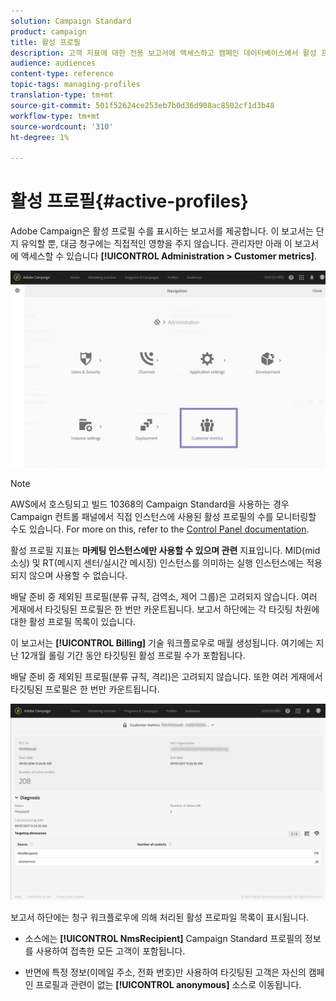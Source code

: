 ```yaml
---
solution: Campaign Standard
product: campaign
title: 활성 프로필
description: 고객 지표에 대한 전용 보고서에 액세스하고 캠페인 데이터베이스에서 활성 프로파일을 시각화할 수 있습니다.
audience: audiences
content-type: reference
topic-tags: managing-profiles
translation-type: tm+mt
source-git-commit: 501f52624ce253eb7b0d36d908ac8502cf1d3b48
workflow-type: tm+mt
source-wordcount: '310'
ht-degree: 1%

---
```



# 활성 프로필{#active-profiles}

Adobe Campaign은 활성 프로필 수를 표시하는 보고서를 제공합니다. 이 보고서는 단지 유익할 뿐, 대금 청구에는 직접적인 영향을 주지 않습니다. 관리자만 아래 이 보고서에 액세스할 수 있습니다 **[!UICONTROL Administration > Customer metrics]**.

![](assets/audience_active_profiles1.png)

>[!NOTE]
>
>AWS에서 호스팅되고 빌드 10368의 Campaign Standard을 사용하는 경우 Campaign 컨트롤 패널에서 직접 인스턴스에 사용된 활성 프로필의 수를 모니터링할 수도 있습니다. For more on this, refer to the [Control Panel documentation](https://docs.adobe.com/content/help/en/control-panel/using/performance-monitoring/active-profiles-monitoring.html).
>
>활성 프로필 지표는 **마케팅 인스턴스에만 사용할 수 있으며 관련** 지표입니다. MID(mid 소싱) 및 RT(메시지 센터/실시간 메시징) 인스턴스를 의미하는 실행 인스턴스에는 적용되지 않으며 사용할 수 없습니다.


배달 준비 중 제외된 프로필(분류 규칙, 검역소, 제어 그룹)은 고려되지 않습니다. 여러 게재에서 타깃팅된 프로필은 한 번만 카운트됩니다. 보고서 하단에는 각 타깃팅 차원에 대한 활성 프로필 목록이 있습니다.

이 보고서는 **[!UICONTROL Billing]** 기술 워크플로우로 매월 생성됩니다. 여기에는 지난 12개월 롤링 기간 동안 타깃팅된 활성 프로필 수가 포함됩니다.

배달 준비 중 제외된 프로필(분류 규칙, 격리)은 고려되지 않습니다. 또한 여러 게재에서 타깃팅된 프로필은 한 번만 카운트됩니다.

![](assets/audience_active_profiles2.png)

보고서 하단에는 청구 워크플로우에 의해 처리된 활성 프로파일 목록이 표시됩니다.

* 소스에는 **[!UICONTROL NmsRecipient]** Campaign Standard 프로필의 정보를 사용하여 접촉한 모든 고객이 포함됩니다.

* 반면에 특정 정보(이메일 주소, 전화 번호)만 사용하여 타깃팅된 고객은 자신의 캠페인 프로필과 관련이 없는 **[!UICONTROL anonymous]** 소스로 이동됩니다.
